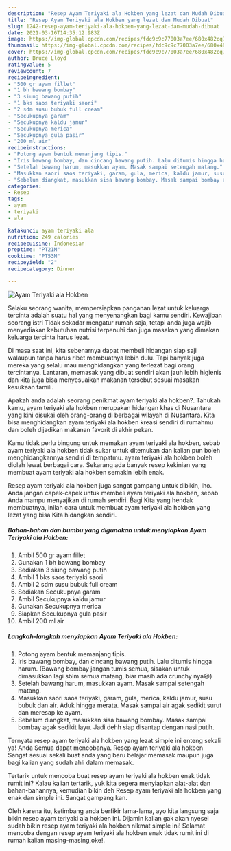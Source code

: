 ```yaml
---
description: "Resep Ayam Teriyaki ala Hokben yang lezat dan Mudah Dibuat"
title: "Resep Ayam Teriyaki ala Hokben yang lezat dan Mudah Dibuat"
slug: 1242-resep-ayam-teriyaki-ala-hokben-yang-lezat-dan-mudah-dibuat
date: 2021-03-16T14:35:12.983Z
image: https://img-global.cpcdn.com/recipes/fdc9c9c77003a7ee/680x482cq70/ayam-teriyaki-ala-hokben-foto-resep-utama.jpg
thumbnail: https://img-global.cpcdn.com/recipes/fdc9c9c77003a7ee/680x482cq70/ayam-teriyaki-ala-hokben-foto-resep-utama.jpg
cover: https://img-global.cpcdn.com/recipes/fdc9c9c77003a7ee/680x482cq70/ayam-teriyaki-ala-hokben-foto-resep-utama.jpg
author: Bruce Lloyd
ratingvalue: 5
reviewcount: 7
recipeingredient:
- "500 gr ayam fillet"
- "1 bh bawang bombay"
- "3 siung bawang putih"
- "1 bks saos teriyaki saori"
- "2 sdm susu bubuk full cream"
- "Secukupnya garam"
- "Secukupnya kaldu jamur"
- "Secukupnya merica"
- "Secukupnya gula pasir"
- "200 ml air"
recipeinstructions:
- "Potong ayam bentuk memanjang tipis."
- "Iris bawang bombay, dan cincang bawang putih. Lalu ditumis hingga harum. (Bawang bombay jangan tumis semua, sisakan untuk dimasukkan lagi sblm semua matang, biar masih ada crunchy nya😆)"
- "Setelah bawang harum, masukkan ayam. Masak sampai setengah matang."
- "Masukkan saori saos teriyaki, garam, gula, merica, kaldu jamur, susu bubuk dan air. Aduk hingga merata. Masak sampai air agak sedikit surut dan meresap ke ayam."
- "Sebelum diangkat, masukkan sisa bawang bombay. Masak sampai bombay agak sedikit layu. Jadi dehh siap disantap dengan nasi putih."
categories:
- Resep
tags:
- ayam
- teriyaki
- ala

katakunci: ayam teriyaki ala 
nutrition: 249 calories
recipecuisine: Indonesian
preptime: "PT21M"
cooktime: "PT53M"
recipeyield: "2"
recipecategory: Dinner

---
```



![Ayam Teriyaki ala Hokben](https://img-global.cpcdn.com/recipes/fdc9c9c77003a7ee/680x482cq70/ayam-teriyaki-ala-hokben-foto-resep-utama.jpg)

Selaku seorang wanita, mempersiapkan panganan lezat untuk keluarga tercinta adalah suatu hal yang menyenangkan bagi kamu sendiri. Kewajiban seorang istri Tidak sekadar mengatur rumah saja, tetapi anda juga wajib menyediakan kebutuhan nutrisi terpenuhi dan juga masakan yang dimakan keluarga tercinta harus lezat.

Di masa  saat ini, kita sebenarnya dapat membeli hidangan siap saji walaupun tanpa harus ribet membuatnya lebih dulu. Tapi banyak juga mereka yang selalu mau menghidangkan yang terlezat bagi orang tercintanya. Lantaran, memasak yang dibuat sendiri akan jauh lebih higienis dan kita juga bisa menyesuaikan makanan tersebut sesuai masakan kesukaan famili. 



Apakah anda adalah seorang penikmat ayam teriyaki ala hokben?. Tahukah kamu, ayam teriyaki ala hokben merupakan hidangan khas di Nusantara yang kini disukai oleh orang-orang di berbagai wilayah di Nusantara. Kita bisa menghidangkan ayam teriyaki ala hokben kreasi sendiri di rumahmu dan boleh dijadikan makanan favorit di akhir pekan.

Kamu tidak perlu bingung untuk memakan ayam teriyaki ala hokben, sebab ayam teriyaki ala hokben tidak sukar untuk ditemukan dan kalian pun boleh menghidangkannya sendiri di tempatmu. ayam teriyaki ala hokben boleh diolah lewat berbagai cara. Sekarang ada banyak resep kekinian yang membuat ayam teriyaki ala hokben semakin lebih enak.

Resep ayam teriyaki ala hokben juga sangat gampang untuk dibikin, lho. Anda jangan capek-capek untuk membeli ayam teriyaki ala hokben, sebab Anda mampu menyajikan di rumah sendiri. Bagi Kita yang hendak membuatnya, inilah cara untuk membuat ayam teriyaki ala hokben yang lezat yang bisa Kita hidangkan sendiri.

<!--inarticleads1-->

##### Bahan-bahan dan bumbu yang digunakan untuk menyiapkan Ayam Teriyaki ala Hokben:

1. Ambil 500 gr ayam fillet
1. Gunakan 1 bh bawang bombay
1. Sediakan 3 siung bawang putih
1. Ambil 1 bks saos teriyaki saori
1. Ambil 2 sdm susu bubuk full cream
1. Sediakan Secukupnya garam
1. Ambil Secukupnya kaldu jamur
1. Gunakan Secukupnya merica
1. Siapkan Secukupnya gula pasir
1. Ambil 200 ml air




<!--inarticleads2-->

##### Langkah-langkah menyiapkan Ayam Teriyaki ala Hokben:

1. Potong ayam bentuk memanjang tipis.
1. Iris bawang bombay, dan cincang bawang putih. Lalu ditumis hingga harum. (Bawang bombay jangan tumis semua, sisakan untuk dimasukkan lagi sblm semua matang, biar masih ada crunchy nya😆)
1. Setelah bawang harum, masukkan ayam. Masak sampai setengah matang.
1. Masukkan saori saos teriyaki, garam, gula, merica, kaldu jamur, susu bubuk dan air. Aduk hingga merata. Masak sampai air agak sedikit surut dan meresap ke ayam.
1. Sebelum diangkat, masukkan sisa bawang bombay. Masak sampai bombay agak sedikit layu. Jadi dehh siap disantap dengan nasi putih.




Ternyata resep ayam teriyaki ala hokben yang lezat simple ini enteng sekali ya! Anda Semua dapat mencobanya. Resep ayam teriyaki ala hokben Sangat sesuai sekali buat anda yang baru belajar memasak maupun juga bagi kalian yang sudah ahli dalam memasak.

Tertarik untuk mencoba buat resep ayam teriyaki ala hokben enak tidak rumit ini? Kalau kalian tertarik, yuk kita segera menyiapkan alat-alat dan bahan-bahannya, kemudian bikin deh Resep ayam teriyaki ala hokben yang enak dan simple ini. Sangat gampang kan. 

Oleh karena itu, ketimbang anda berfikir lama-lama, ayo kita langsung saja bikin resep ayam teriyaki ala hokben ini. Dijamin kalian gak akan nyesel sudah bikin resep ayam teriyaki ala hokben nikmat simple ini! Selamat mencoba dengan resep ayam teriyaki ala hokben enak tidak rumit ini di rumah kalian masing-masing,oke!.

